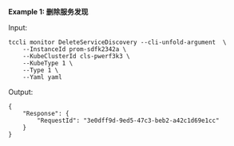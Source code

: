 **Example 1: 删除服务发现**



Input: 

```
tccli monitor DeleteServiceDiscovery --cli-unfold-argument  \
    --InstanceId prom-sdfk2342a \
    --KubeClusterId cls-pwerf3k3 \
    --KubeType 1 \
    --Type 1 \
    --Yaml yaml
```

Output: 
```
{
    "Response": {
        "RequestId": "3e0dff9d-9ed5-47c3-beb2-a42c1d69e1cc"
    }
}
```


